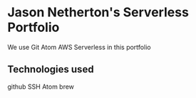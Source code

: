 # Jason Netherton's Serverless Portfolio

We use Git Atom AWS Serverless in this portfolio


## Technologies used

github
SSH
Atom
brew
